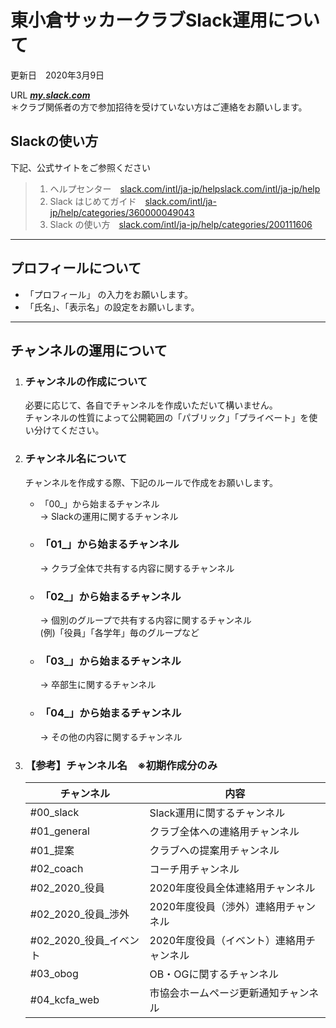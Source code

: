 # 東小倉サッカークラブSlack運用について
更新日　2020年3月9日  

URL  ***[my.slack.com](https://my.slack.com)***  
＊クラブ関係者の方で参加招待を受けていない方はご連絡をお願いします。

## Slackの使い方
  下記、公式サイトをご参照ください
  > 1. ヘルプセンター　[slack.com/intl/ja-jp/helpslack.com/intl/ja-jp/help](https://slack.com/intl/ja-jp/help)
  > 2. Slack はじめてガイド　[slack.com/intl/ja-jp/help/categories/360000049043](https://slack.com/intl/ja-jp/help/categories/360000049043)  
  > 3. Slack の使い方　[slack.com/intl/ja-jp/help/categories/200111606](https://slack.com/intl/ja-jp/help/categories/200111606)  
---

## プロフィールについて
- 「プロフィール」 の入力をお願いします。
- 「氏名」、「表示名」の設定をお願いします。

---

## チャンネルの運用について
1. ### チャンネルの作成について
   必要に応じて、各自でチャンネルを作成いただいて構いません。  
   チャンネルの性質によって公開範囲の「パブリック」「プライベート」を使い分けてください。

2. ### チャンネル名について
    チャンネルを作成する際、下記のルールで作成をお願いします。  
   - 「00_」から始まるチャンネル  
      → Slackの運用に関するチャンネル  
      
   - ### 「01_」から始まるチャンネル
      → クラブ全体で共有する内容に関するチャンネル

   - ### 「02_」から始まるチャンネル
     → 個別のグループで共有する内容に関するチャンネル  
       (例)「役員」「各学年」毎のグループなど

   - ### 「03_」から始まるチャンネル
      → 卒部生に関するチャンネル

   - ### 「04_」から始まるチャンネル
      → その他の内容に関するチャンネル

3. ### 【参考】チャンネル名　※初期作成分のみ  
   | チャンネル | 内容 |
   | --- | ---|
   | #00_slack | Slack運用に関するチャンネル |
   | #01_general | クラブ全体への連絡用チャンネル  |
   | #01_提案 | クラブへの提案用チャンネル  |
   | #02_coach | コーチ用チャンネル  |
   | #02_2020_役員 | 2020年度役員全体連絡用チャンネル  |
   | #02_2020_役員_渉外 | 2020年度役員（渉外）連絡用チャンネル  |
   | #02_2020_役員_イベント | 2020年度役員（イベント）連絡用チャンネル  |
   | #03_obog | OB・OGに関するチャンネル  |
   | #04_kcfa_web | 市協会ホームページ更新通知チャンネル  |
